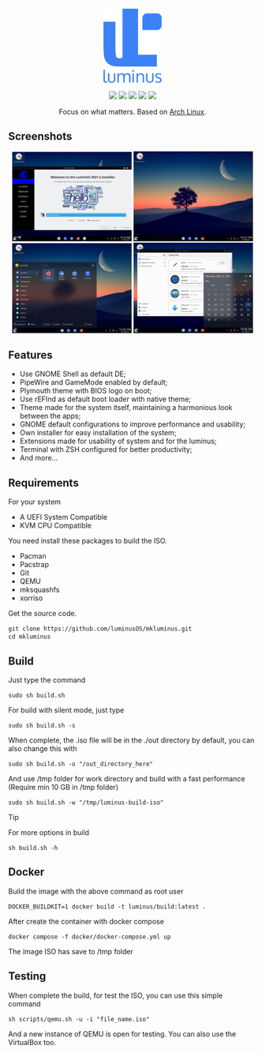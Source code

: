 
<p align="center">
<a href="https://luminusos.github.io"><img src="./images/logo.png" height="150" alt="Luminus"></a>
</p>

<p align="center">
  <img src="https://img.shields.io/badge/Maintained%3F-Yes-green?style=flat-square">
  <img src="https://img.shields.io/github/license/luminusOS/mkluminus?style=flat-square">
  <img src="https://img.shields.io/github/stars/luminusOS/mkluminus?style=flat-square">
  <img src="https://img.shields.io/github/forks/luminusOS/mkluminus?color=teal&style=flat-square">
  <img src="https://img.shields.io/github/issues/luminusOS/mkluminus?color=violet&style=flat-square">
</p>

<p align="center">
Focus on what matters. Based on <a href="https://www.archlinux.org">Arch Linux</a>.
</p>

## Screenshots

<p float="left" align="center">
  <img src="./images/screenshot/1.png" width="48%" />
  <img src="./images/screenshot/2.png" width="48%" />
  <img src="./images/screenshot/3.png" width="48%" />
  <img src="./images/screenshot/4.png" width="48%" />
</p>

## Features

- Use GNOME Shell as default DE;
- PipeWire and GameMode enabled by default;
- Plymouth theme with BIOS logo on boot;
- Use rEFInd as default boot loader with native theme;
- Theme made for the system itself, maintaining a harmonious look between the apps;
- GNOME default configurations to improve performance and usability;
- Own installer for easy installation of the system;
- Extensions made for usability of system and for the luminus;
- Terminal with ZSH configured for better productivity;
- And more...

## Requirements

For your system
 - A UEFI System Compatible
 - KVM CPU Compatible

You need install these packages to build the ISO.

 - Pacman
 - Pacstrap
 - Git
 - QEMU
 - mksquashfs
 - xorriso

Get the source code.

    git clone https://github.com/luminusOS/mkluminus.git
    cd mkluminus

## Build

Just type the command

    sudo sh build.sh

For build with silent mode, just type

    sudo sh build.sh -s

When complete, the .iso file will be in the ./out directory by default, you can also change this with

    sudo sh build.sh -o "/out_directory_here"

And use /tmp folder for work directory and build with a fast performance (Require min 10 GB in /tmp folder)

    sudo sh build.sh -w "/tmp/luminus-build-iso"

Tip

For more options in build

    sh build.sh -h

## Docker

Build the image with the above command as root user

    DOCKER_BUILDKIT=1 docker build -t luminus/build:latest .

After create the container with docker compose

    docker compose -f docker/docker-compose.yml up

The image ISO has save to /tmp folder

## Testing

When complete the build, for test the ISO, you can use this simple command

    sh scripts/qemu.sh -u -i "file_name.iso"

And a new instance of QEMU is open for testing. You can also use the VirtualBox too.
